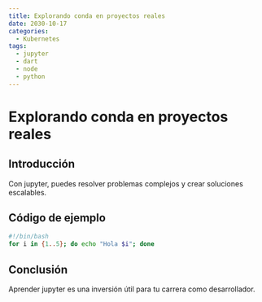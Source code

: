 ```yaml
---
title: Explorando conda en proyectos reales
date: 2030-10-17
categories:
  - Kubernetes
tags:
  - jupyter
  - dart
  - node
  - python
---
```


# Explorando conda en proyectos reales

## Introducción

Con jupyter, puedes resolver problemas complejos y crear soluciones escalables.

## Código de ejemplo

```bash
#!/bin/bash
for i in {1..5}; do echo "Hola $i"; done
```

## Conclusión

Aprender jupyter es una inversión útil para tu carrera como desarrollador.